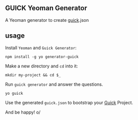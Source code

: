 ## GUICK Yeoman Generator

A Yeoman generator to create [guick](https://github.com/wdavilaneto/guick).json

## usage

Install `Yeoman` and `Guick Generator`:

```
npm install -g yo generator-guick
```

Make a new directory and `cd` into it:

```
mkdir my-project && cd $_
```

Run `guick generator` and answer the questions.

```
yo guick
```

Use the generated `guick.json` to bootstrap your [Guick](https://github.com/wdavilaneto/guick) Project.

And be happy! o/
